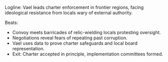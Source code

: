 ﻿---
series: 4
novella: 2
file: S4N2_CH06
type: chapter
pov: Vael
setting: Governance envoy â€“ charter enforcement
word_target_min: 1201
word_target_max: 2299
status: outline
---
Logline: Vael leads charter enforcement in frontier regions, facing ideological resistance from locals wary of external authority.

Beats:
- Convoy meets barricades of relic-wielding locals protesting oversight.
- Negotiations reveal fears of repeating past corruption.
- Vael uses data to prove charter safeguards and local board representation.
- Exit: Charter accepted in principle, implementation committees formed.
